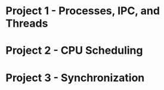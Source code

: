 # Project 1 - Processes, IPC, and Threads

# Project 2 - CPU Scheduling

# Project 3 - Synchronization
